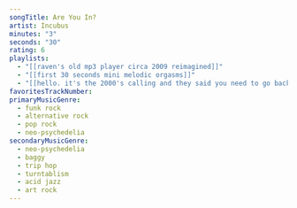 ```yaml
---
songTitle: Are You In?
artist: Incubus
minutes: "3"
seconds: "30"
rating: 6
playlists:
  - "[[raven's old mp3 player circa 2009 reimagined]]"
  - "[[first 30 seconds mini melodic orgasms]]"
  - "[[hello. it's the 2000's calling and they said you need to go back]]"
favoritesTrackNumber:
primaryMusicGenre:
  - funk rock
  - alternative rock
  - pop rock
  - neo-psychedelia
secondaryMusicGenre:
  - neo-psychedelia
  - baggy
  - trip hop
  - turntablism
  - acid jazz
  - art rock
---
```

